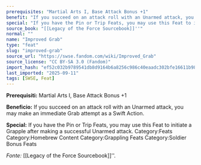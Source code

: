 ```yaml
---
prerequisites: "Martial Arts I, Base Attack Bonus +1"
benefit: "If you succeed on an attack roll with an Unarmed attack, you may make an immediate Grab attempt as a Swift Action."
special: "If you have the Pin or Trip Feats, you may use this Feat to initiate a Grapple after making a successful Unarmed attack. Category:Feats Category:Homebrew Content Category:Grappling Feats Category:Soldier Bonus Feats"
source_book: "[[Legacy of the Force Sourcebook]]''"
normal: ""
name: "Improved Grab"
type: "feat"
slug: "improved-grab"
source_url: "https://swse.fandom.com/wiki/Improved_Grab"
source_license: "CC BY-SA 3.0 (Fandom)"
import_hash: "ef52c032b9789541db8d9164b6a8256c986c40eaadc302bfe16611b98cce9279"
last_imported: "2025-09-11"
tags: [SWSE, Feat]
---
```

**Prerequisiti:** Martial Arts I, Base Attack Bonus +1

**Beneficio:** If you succeed on an attack roll with an Unarmed attack, you may make an immediate Grab attempt as a Swift Action.

**Special:** If you have the Pin or Trip Feats, you may use this Feat to initiate a Grapple after making a successful Unarmed attack. Category:Feats Category:Homebrew Content Category:Grappling Feats Category:Soldier Bonus Feats

*Fonte:* [[Legacy of the Force Sourcebook]]''.